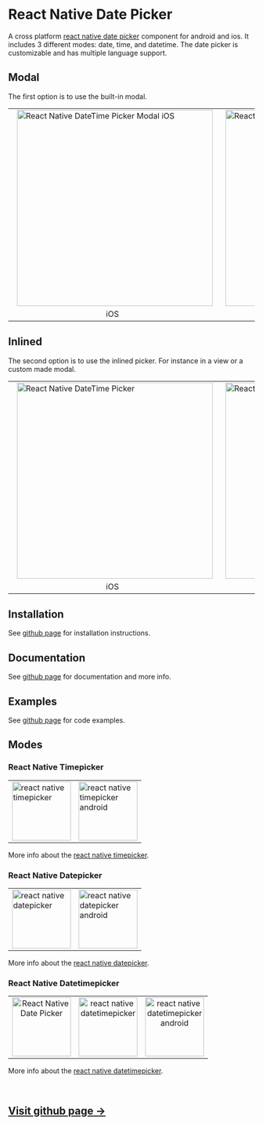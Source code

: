 # React Native Date Picker

A cross platform <a href="https://github.com/sipsiripawit/react-native-date-picker-th" title="React Native Date Pickers">react native date picker</a> component for android and ios. It includes 3 different modes: date, time, and datetime. The date picker is customizable and has multiple language support.

## Modal

The first option is to use the built-in modal.

<table>
   <tr>
  <td><img src="https://github.com/sipsiripawit/react-native-date-picker-th/raw/master/docs/react-native-datetime-picker-modal-ios.gif" alt="React Native DateTime Picker Modal iOS" height="400px" style="margin-left:10px" /></td>
        <td><img src="https://github.com/sipsiripawit/react-native-date-picker-th/raw/master/docs/react-native-datetime-picker-modal-android.gif" alt="React Native DateTime Picker Modal Android" height="400px" style="margin-left:10px" />
    </td>
  </tr>
      <tr>
  <td align="center">iOS</td><td align="center">Android</td>
  </tr>
  </table>

## Inlined

The second option is to use the inlined picker. For instance in a view or a custom made modal.

<table>
   <tr>
  <td><img src="https://github.com/sipsiripawit/react-native-date-picker-th/raw/master/docs/react-native-date-time-picker-ios-inline.gif" alt="React Native DateTime Picker" height="400px" style="margin-left:10px" /></td>
        <td><img src="https://github.com/sipsiripawit/react-native-date-picker-th/raw/master/docs/react-native-date-time-picker-android-inline.gif" alt="React Native Date Time Picker" height="400px" style="margin-left:10px" />
    </td>
  </tr>
      <tr>
  <td align="center">iOS</td><td align="center">Android</td>
  </tr>
  </table>

## Installation

See <a href="https://github.com/sipsiripawit/react-native-date-picker-th">github page</a> for installation instructions.

## Documentation

See <a href="https://github.com/sipsiripawit/react-native-date-picker-th">github page</a> for documentation and more info.

## Examples

See <a href="https://github.com/sipsiripawit/react-native-date-picker-th">github page</a> for code examples.

## Modes

### React Native Timepicker

<table><tr><td>
    <img src="https://github.com/sipsiripawit/react-native-date-picker-th/raw/master/docs/time-mode-ios.png" alt="react native timepicker" height="120px" 
/>
</td><td>
    <img src="https://github.com/sipsiripawit/react-native-date-picker-th/raw/master/docs/time-mode-android.png" alt="react native timepicker android" height="120px" />
</td></tr></table>

More info about the <a href="https://github.com/sipsiripawit/react-native-date-picker-th#time-picker">react native timepicker</a>.

### React Native Datepicker

<table><tr><td>
    <img src="https://github.com/sipsiripawit/react-native-date-picker-th/raw/master/docs/date-mode-ios.png" alt="react native datepicker" height="120px" 
/>
</td><td>
    <img src="https://github.com/sipsiripawit/react-native-date-picker-th/raw/master/docs/date-mode-android.png" alt="react native datepicker android" height="120px" />
</td></tr></table>

More info about the <a href="https://github.com/sipsiripawit/react-native-date-picker-th#datepicker">react native datepicker</a>.

### React Native Datetimepicker

<table>
<tr>
    <td align="center"><img src="https://github.com/sipsiripawit/react-native-date-picker-th/raw/master/docs/react-native-date-picker-th.gif" alt="React Native Date Picker" title="React Native Date Picker" height="120px"/>
</td>
<td align="center">
 <img src="https://github.com/sipsiripawit/react-native-date-picker-th/raw/master/docs/react-native-date-picker-th-android.gif" alt="react native datetimepicker" height="120px" />
</td><td align="center">
 <img src="https://raw.githubusercontent.com/sipsiripawit/react-native-date-picker-th/master/docs/react-native-date-picker-th-android-native.gif" alt="react native datetimepicker android" height="120px" />
</td></tr>
</table>

More info about the <a href="https://github.com/sipsiripawit/react-native-date-picker-th#date-time-picker">react native datetimepicker</a>.

<br>
<a href="https://github.com/sipsiripawit/react-native-date-picker-th#date-time-picker"><h2>Visit github page → </h2></a>
